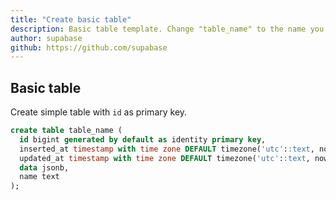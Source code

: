 ```yaml
---
title: "Create basic table"
description: Basic table template. Change "table_name" to the name you prefer.
author: supabase
github: https://github.com/supabase
---
```


## Basic table

Create simple table with `id` as primary key.

```sql
create table table_name (
  id bigint generated by default as identity primary key,
  inserted_at timestamp with time zone DEFAULT timezone('utc'::text, now()) NOT NULL,
  updated_at timestamp with time zone DEFAULT timezone('utc'::text, now()) NOT NULL,
  data jsonb,
  name text
);
```
